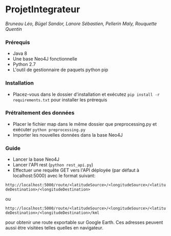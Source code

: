 # ProjetIntegrateur
_Bruneau Léo, Bügel Sandor, Lanore Sébastien, Pellerin Maly, Rouquette Quentin_

### Prérequis
* Java 8
* Une base Neo4J fonctionnelle
* Python 2.7
* L'outil de gestionnaire de paquets python pip

### Installation
* Placez-vous dans le dossier d'installation et exécutez `pip install -r requirements.txt` pour installer les prérequis

### Prétraitement des données
* Placer le fichier map dans le même dossier que preprocessing.py et exécuter `python preprocessing.py`
* Importer les nouvelles données dans la base Neo4J

### Guide
* Lancer la base Neo4J
* Lancer l'API rest (`python rest_api.py`)
* Effectuer une requête GET vers l'API déployée (par défaut à localhost:5000) avec le format suivant:

`http://localhost:5000/route/<latitudeSource>/<longitudeSource>/<latitudeDestination>/<longitudeDestination>`

ou

`http://localhost:5000/route/<latitudeSource>/<longitudeSource>/<latitudeDestination>/<longitudeDestination>/kml`

pour obtenir une route exportable sur Google Earth.
Ces adresses peuvent aussi être visitées telles quelles en navigateur.
